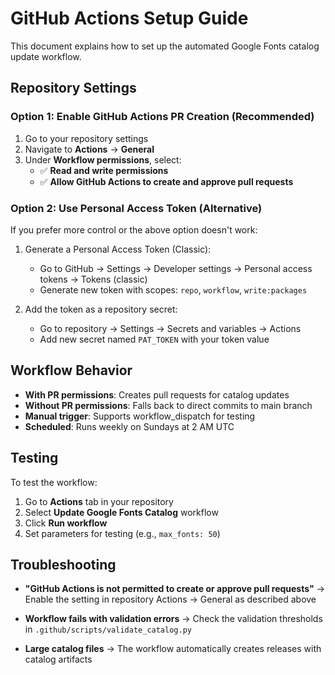# GitHub Actions Setup Guide

This document explains how to set up the automated Google Fonts catalog update workflow.

## Repository Settings

### Option 1: Enable GitHub Actions PR Creation (Recommended)

1. Go to your repository settings
2. Navigate to **Actions** → **General**
3. Under **Workflow permissions**, select:
   - ✅ **Read and write permissions**
   - ✅ **Allow GitHub Actions to create and approve pull requests**

### Option 2: Use Personal Access Token (Alternative)

If you prefer more control or the above option doesn't work:

1. Generate a Personal Access Token (Classic):
   - Go to GitHub → Settings → Developer settings → Personal access tokens → Tokens (classic)
   - Generate new token with scopes: `repo`, `workflow`, `write:packages`

2. Add the token as a repository secret:
   - Go to repository → Settings → Secrets and variables → Actions
   - Add new secret named `PAT_TOKEN` with your token value

## Workflow Behavior

- **With PR permissions**: Creates pull requests for catalog updates
- **Without PR permissions**: Falls back to direct commits to main branch
- **Manual trigger**: Supports workflow_dispatch for testing
- **Scheduled**: Runs weekly on Sundays at 2 AM UTC

## Testing

To test the workflow:

1. Go to **Actions** tab in your repository
2. Select **Update Google Fonts Catalog** workflow  
3. Click **Run workflow**
4. Set parameters for testing (e.g., `max_fonts: 50`)

## Troubleshooting

- **"GitHub Actions is not permitted to create or approve pull requests"**
  → Enable the setting in repository Actions → General as described above

- **Workflow fails with validation errors**
  → Check the validation thresholds in `.github/scripts/validate_catalog.py`

- **Large catalog files**
  → The workflow automatically creates releases with catalog artifacts